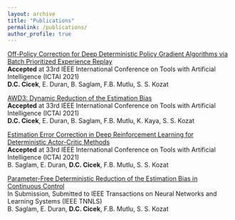 ```yaml
---
layout: archive
title: "Publications"
permalink: /publications/
author_profile: true
---
```


[Off-Policy Correction for Deep Deterministic Policy Gradient Algorithms via Batch Prioritized Experience Replay](/files/cicek_offpolcorr.pdf)\
**Accepted** at 33rd IEEE International Conference on Tools with Artificial Intelligence (ICTAI 2021)\
**D.C. Cicek**, E. Duran, B. Saglam, F.B. Mutlu, S. S. Kozat

[AWD3: Dynamic Reduction of the Estimation Bias](/files/cicek_awd3.pdf)\
**Accepted** at 33rd IEEE International Conference on Tools with Artificial Intelligence (ICTAI 2021)\
**D.C. Cicek**, E. Duran, B. Saglam, F.B. Mutlu, K. Kaya, S. S. Kozat

[Estimation Error Correction in Deep Reinforcement Learning for Deterministic Actor-Critic Methods](/files/batur_esterr.pdf)\
**Accepted** at 33rd IEEE International Conference on Tools with Artificial Intelligence (ICTAI 2021)\
B. Saglam, E. Duran, **D.C. Cicek**, F.B. Mutlu, S. S. Kozat

[Parameter-Free Deterministic Reduction of the Estimation Bias in Continuous Control](/files/batur_paramfree.pdf)\
In Submission, Submitted to IEEE Transactions on Neural Networks and Learning Systems (IEEE TNNLS)\
B. Saglam, E. Duran, **D.C. Cicek**, F.B. Mutlu, S. S. Kozat
